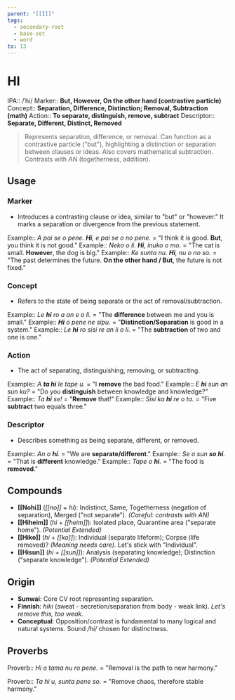 ```yaml
---
parent: "[[I]]"
tags:
  - secondary-root
  - base-set
  - word
to: 13
---
```

# HI

IPA::				/ˈhi/
Marker::		**But, However, On the other hand (contrastive particle)**
Concept::		**Separation, Difference, Distinction; Removal, Subtraction (math)**
Action::		**To separate, distinguish, remove, subtract**
Descriptor::	**Separate, Different, Distinct, Removed**

> Represents separation, difference, or removal. Can function as a contrastive particle ("but"), highlighting a distinction or separation between clauses or ideas. Also covers mathematical subtraction. Contrasts with *AN* (togetherness, addition).

## Usage

### Marker
*   Introduces a contrasting clause or idea, similar to "but" or "however." It marks a separation or divergence from the previous statement.

Example::   *A pai se o pene. **Hi**, e pai se o no pene.* = "I think it is good. **But**, you think it is not good."
Example::   *Neko o li. **Hi**, inuko o mo.* = "The cat is small. **However**, the dog is big."
Example::   *Ke sunta nu. **Hi**, nu o no so.* = "The past determines the future. **On the other hand / But**, the future is not fixed."

### Concept
*   Refers to the state of being separate or the act of removal/subtraction.

Example::   *Le **hi** ro a an e o li.* = "The **difference** between me and you is small."
Example::   ***Hi** o pene ne sipu.* = "**Distinction/Separation** is good in a system."
Example::   *Le **hi** ro sisi re an li o li.* = "The **subtraction** of two and one is one."

### Action
*   The act of separating, distinguishing, removing, or subtracting.

Example::   *A **ta hi** le tape u.* = "I **remove** the bad food."
Example::   *E **hi** sun an sun ku?* = "Do you **distinguish** between knowledge and knowledge?"
Example::   *Ta **hi** se!* = "**Remove** that!"
Example::   *Sisi ka **hi** re o ta.* = "Five **subtract** two equals three."


### Descriptor
*   Describes something as being separate, different, or removed.

Example::   *An o **hi**.* = "We are **separate/different**."
Example::   *Se o sun **so hi**.* = "That is **different** knowledge."
Example::   *Tape o **hi**.* = "The food is **removed**."

## Compounds
*   **[[Nohi]]** (*[[no]]* + *hi*): Indistinct, Same, Togetherness (negation of separation), Merged ("not separate"). *(Careful: contrasts with *AN*)*
*   **[[Hiheim]]** (*hi* + *[[heim]]*): Isolated place, Quarantine area ("separate home"). *(Potential Extended)*
*   **[[Hiko]]** (*hi* + *[[ko]]*): Individual (separate lifeform); Corpse (life removed)? *(Meaning needs care)*. Let's stick with "Individual".
*   **[[Hisun]]** (*hi* + *[[sun]]*): Analysis (separating knowledge); Distinction ("separate knowledge"). *(Potential Extended)*

## Origin
*   **Sunwai**: Core CV root representing separation.
*   **Finnish**: *hiki* (sweat - secretion/separation from body - weak link). *Let's remove this, too weak.*
*   **Conceptual**: Opposition/contrast is fundamental to many logical and natural systems. Sound */hi/* chosen for distinctness.

## Proverbs

Proverb:: *Hi o tama nu ro pene.* = "Removal is the path to new harmony."

Proverb:: *Ta hi u, sunta pene so.* = "Remove chaos, therefore stable harmony."
